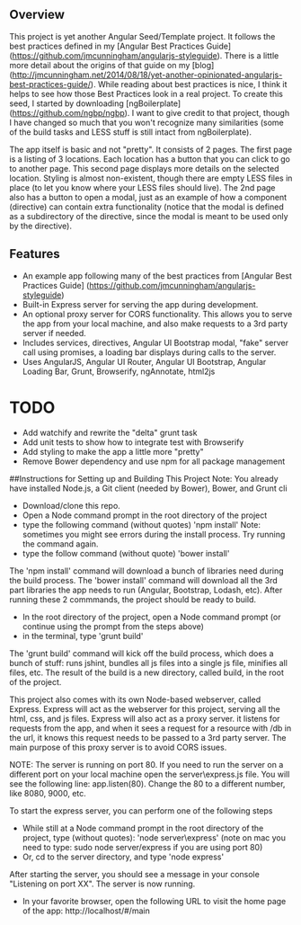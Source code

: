 ## Overview
This project is yet another Angular Seed/Template project. It follows the best practices defined in my [Angular Best Practices Guide] (https://github.com/jmcunningham/angularjs-styleguide). There is a little more detail about the origins of that guide on my [blog] (http://jmcunningham.net/2014/08/18/yet-another-opinionated-angularjs-best-practices-guide/). While reading about best practices is nice, I think it helps to see how those Best Practices look in a real project. To create this seed, I started by downloading [ngBoilerplate] (https://github.com/ngbp/ngbp). I want to give credit to that project, though I have changed so much that you won't recognize many similarities (some of the build tasks and LESS stuff is still intact from ngBoilerplate).

The app itself is basic and not "pretty". It consists of 2 pages. The first page is a listing of 3 locations. Each location has a button that you can click to go to another page. This second page displays more details on the selected location. Styling is almost non-existent, though there are empty LESS files in place (to let you know where your LESS files should live). The 2nd page also has a button to open a modal, just as an example of how a component (directive) can contain extra functionality (notice that the modal is defined as a subdirectory of the directive, since the modal is meant to be used only by the directive).

## Features
- An example app following many of the best practices from [Angular Best Practices Guide] (https://github.com/jmcunningham/angularjs-styleguide)
- Built-in Express server for serving the app during development.
- An optional proxy server for CORS functionality. This allows you to serve the app from your local machine, and also make requests to a 3rd party server if needed.
- Includes services, directives, Angular UI Bootstrap modal, "fake" server call using promises, a loading bar displays during calls to the server.
- Uses AngularJS, Angular UI Router, Angular UI Bootstrap, Angular Loading Bar, Grunt, Browserify, ngAnnotate, html2js

# TODO
- Add watchify and rewrite the "delta" grunt task
- Add unit tests to show how to integrate test with Browserify
- Add styling to make the app a little more "pretty"
- Remove Bower dependency and use npm for all package management

##Instructions for Setting up and Building This Project
Note: You already have installed Node.js, a Git client (needed by Bower), Bower, and Grunt cli

- Download/clone this repo.
- Open a Node command prompt in the root directory of the project
- type the following command (without quotes) 'npm install'
   Note: sometimes you might see errors during the install process. Try running the command again. 
- type the follow command (without quote) 'bower install'

The 'npm install' command will download a bunch of libraries need during the build process. The 'bower install' command
will download all the 3rd part libraries the app needs to run (Angular, Bootstrap, Lodash, etc). After running these 2 
commmands, the project should be ready to build.

- In the root directory of the project, open a Node command prompt (or continue using the prompt from the steps above)
- in the terminal, type 'grunt build'

The 'grunt build' command will kick off the build process, which does a bunch of stuff: runs jshint, bundles all js files
into a single js file, minifies all files, etc. The result of the build is a new directory, called build, in the root of 
the project. 

This project also comes with its own Node-based webserver, called Express. Express will act as the webserver for this
project, serving all the html, css, and js files. Express will also act as a proxy server. it listens for requests from 
the app, and when it sees a request for a resource with /db in the url, it knows this request needs to be passed to 
a 3rd party server. The main purpose of this proxy server is to avoid CORS issues. 

NOTE: The server is running on port 80. If you need to run the server on a different port on your local machine
open the server\express.js file. You will see the following line: app.listen(80). Change the 80 to a different number,
like 8080, 9000, etc.

To start the express server, you can perform one of the following steps

- While still at a Node command prompt in the root directory of the project, type (without quotes):
   'node server\express'  (note on mac you need to type: sudo node server/express if you are using port 80)
- Or, cd to the server directory, and type 'node express'

After starting the server, you should see a message in your console "Listening on port XX". The server is now running.

- In your favorite browser, open the following URL to visit the home page of the app:
    http://localhost/#/main
